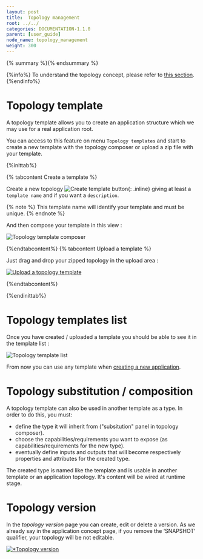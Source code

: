 ```yaml
---
layout: post
title:  Topology management
root: ../../
categories: DOCUMENTATION-1.1.0
parent: [user_guide]
node_name: topology_management
weight: 300
---
```


{% summary %}{% endsummary %}

{%info%}
To understand the topology concept, please refer to [this section](#/documentation/concepts/topologies.html).
{%endinfo%}

# Topology template

A topology template allows you to create an application structure which we may use
for a real application root.

You can access to this feature on menu `Topology templates` and start to create
a new template with the topology composer or upload a zip file with your template.

{%inittab%}

{% tabcontent Create a template %}

Create a new topology ![Create template button](../../images/user_guide/user_guide_topology_template_new.png){: .inline} giving at least a
`template name` and if you want a `description`.

{% note %}
This template name will identify your template and must be unique.
{% endnote %}

And then compose your template in this view :

![Topology template composer](../../images/user_guide/user_guide_topology_template_composer.png)

{%endtabcontent%}
{% tabcontent Upload a template %}

Just drag and drop your zipped topology in the upload area :

[![Upload a topology template](../../images/user_guide/user_guide_topology_template.png)](../../images/user_guide/user_guide_topology_template.png)

{%endtabcontent%}

{%endinittab%}

# Topology templates list

Once you have created / uploaded a template you should be able to see it in the template list :

![Topology template list](../../images/user_guide/user_guide_topology_template_list.png)

From now you can use any template when [creating a new application](#/documentation/user_guide/application/application_management.html).

# Topology substitution / composition

A topology template can also be used in another template as a type. In order to do this, you must:

- define the type it will inherit from ("subsitution" panel in topology composer).
- choose the capabilities/requirements you want to expose (as capabilities/requirements for the new type).
- eventually define inputs and outputs that will become respectively properties and attributes for the created type.

The created type is named like the template and is usable in another template or an application topology. It's content will be wired at runtime stage.

# Topology version

In the *topology version* page you can create, edit or delete a version. As we already say in the application concept page, if you remove the ‘SNAPSHOT’ qualifier, your topology will be not editable.

[![*Topology version](../../images/user_guide/topology_version.png)](../../images/user_guide/topology_version.png)
